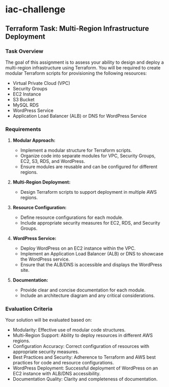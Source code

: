 # iac-challenge

## Terraform Task: Multi-Region Infrastructure Deployment

### Task Overview
The goal of this assignment is to assess your ability to design and deploy a multi-region infrastructure using Terraform. You will be required to create modular Terraform scripts for provisioning the following resources:

- Virtual Private Cloud (VPC)
- Security Groups
- EC2 Instance
- S3 Bucket
- MySQL RDS
- WordPress Service
- Application Load Balancer (ALB) or DNS for WordPress Service

### Requirements

1. **Modular Approach:**
   - Implement a modular structure for Terraform scripts.
   - Organize code into separate modules for VPC, Security Groups, EC2, S3, RDS, and WordPress.
   - Ensure modules are reusable and can be configured for different regions.

2. **Multi-Region Deployment:**
   - Design Terraform scripts to support deployment in multiple AWS regions.

3. **Resource Configuration:**
   - Define resource configurations for each module.
   - Include appropriate security measures for EC2, RDS, and Security Groups.

4. **WordPress Service:**
   - Deploy WordPress on an EC2 instance within the VPC.
   - Implement an Application Load Balancer (ALB) or DNS to showcase the WordPress service.
   - Ensure that the ALB/DNS is accessible and displays the WordPress site.

5. **Documentation:**
   - Provide clear and concise documentation for each module.
   - Include an architecture diagram and any critical considerations.

### Evaluation Criteria

Your solution will be evaluated based on:

- Modularity: Effective use of modular code structures.
- Multi-Region Support: Ability to deploy resources in different AWS regions.
- Configuration Accuracy: Correct configuration of resources with appropriate security measures.
- Best Practices and Security: Adherence to Terraform and AWS best practices for code and resource configurations.
- WordPress Deployment: Successful deployment of WordPress on an EC2 instance with ALB/DNS accessibility.
- Documentation Quality: Clarity and completeness of documentation.
